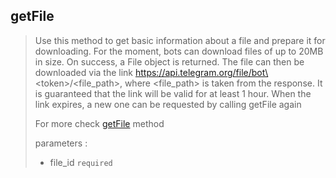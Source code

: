 ## getFile

> Use this method to get basic information about a file and prepare it for downloading. For the moment, bots can download files of up to 20MB in size. On success, a File object is returned. The file can then be downloaded via the link https://api.telegram.org/file/bot\<token\>/\<file_path\>, where <file_path> is taken from the response. It is guaranteed that the link will be valid for at least 1 hour. When the link expires, a new one can be requested by calling getFile again
>
> For more check [getFile](https://core.telegram.org/bots/api#getfile) method
>
> parameters :
>
> - file_id `required`
